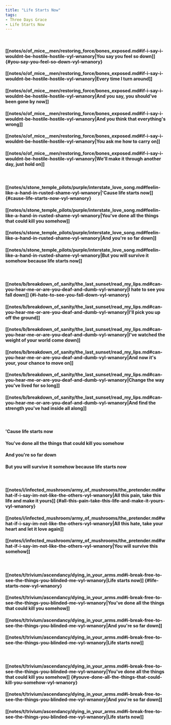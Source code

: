 ```yaml
---
title: "Life Starts Now"
tags:
- Three Days Grace
- Life Starts Now
---
```

&nbsp;
#### [[notes/o/of_mice__men/restoring_force/bones_exposed.md#if-i-say-i-wouldnt-be-hostile-hostile-vyl-wnanory|You say you feel so down]] {#you-say-you-feel-so-down-vyl-wnanory}
#### [[notes/o/of_mice__men/restoring_force/bones_exposed.md#if-i-say-i-wouldnt-be-hostile-hostile-vyl-wnanory|Every time I turn around]]
#### [[notes/o/of_mice__men/restoring_force/bones_exposed.md#if-i-say-i-wouldnt-be-hostile-hostile-vyl-wnanory|And you say, you should've been gone by now]]
#### [[notes/o/of_mice__men/restoring_force/bones_exposed.md#if-i-say-i-wouldnt-be-hostile-hostile-vyl-wnanory|And you think that everything's wrong]]
#### [[notes/o/of_mice__men/restoring_force/bones_exposed.md#if-i-say-i-wouldnt-be-hostile-hostile-vyl-wnanory|You ask me how to carry on]]
#### [[notes/o/of_mice__men/restoring_force/bones_exposed.md#if-i-say-i-wouldnt-be-hostile-hostile-vyl-wnanory|We'll make it through another day, just hold on]]
&nbsp;
#### [[notes/s/stone_temple_pilots/purple/interstate_love_song.md#feelin-like-a-hand-in-rusted-shame-vyl-wnanory|'Cause life starts now]] {#cause-life-starts-now-vyl-wnanory}
#### [[notes/s/stone_temple_pilots/purple/interstate_love_song.md#feelin-like-a-hand-in-rusted-shame-vyl-wnanory|You've done all the things that could kill you somehow]]
#### [[notes/s/stone_temple_pilots/purple/interstate_love_song.md#feelin-like-a-hand-in-rusted-shame-vyl-wnanory|And you're so far down]]
#### [[notes/s/stone_temple_pilots/purple/interstate_love_song.md#feelin-like-a-hand-in-rusted-shame-vyl-wnanory|But you will survive it somehow because life starts now]]
&nbsp;
#### [[notes/b/breakdown_of_sanity/the_last_sunset/read_my_lips.md#can-you-hear-me-or-are-you-deaf-and-dumb-vyl-wnanory|I hate to see you fall down]] {#i-hate-to-see-you-fall-down-vyl-wnanory}
#### [[notes/b/breakdown_of_sanity/the_last_sunset/read_my_lips.md#can-you-hear-me-or-are-you-deaf-and-dumb-vyl-wnanory|I'll pick you up off the ground]]
#### [[notes/b/breakdown_of_sanity/the_last_sunset/read_my_lips.md#can-you-hear-me-or-are-you-deaf-and-dumb-vyl-wnanory|I've watched the weight of your world come down]]
#### [[notes/b/breakdown_of_sanity/the_last_sunset/read_my_lips.md#can-you-hear-me-or-are-you-deaf-and-dumb-vyl-wnanory|And now it's your, your chance to move on]]
#### [[notes/b/breakdown_of_sanity/the_last_sunset/read_my_lips.md#can-you-hear-me-or-are-you-deaf-and-dumb-vyl-wnanory|Change the way you've lived for so long]]
#### [[notes/b/breakdown_of_sanity/the_last_sunset/read_my_lips.md#can-you-hear-me-or-are-you-deaf-and-dumb-vyl-wnanory|And find the strength you've had inside all along]]
&nbsp;
#### 'Cause life starts now
#### You've done all the things that could kill you somehow
#### And you're so far down
#### But you will survive it somehow because life starts now
&nbsp;
#### [[notes/i/infected_mushroom/army_of_mushrooms/the_pretender.md#what-if-i-say-im-not-like-the-others-vyl-wnanory|All this pain, take this life and make it yours]] {#all-this-pain-take-this-life-and-make-it-yours-vyl-wnanory}
#### [[notes/i/infected_mushroom/army_of_mushrooms/the_pretender.md#what-if-i-say-im-not-like-the-others-vyl-wnanory|All this hate, take your heart and let it love again]]
#### [[notes/i/infected_mushroom/army_of_mushrooms/the_pretender.md#what-if-i-say-im-not-like-the-others-vyl-wnanory|You will survive this somehow]]
&nbsp;
#### [[notes/t/trivium/ascendancy/dying_in_your_arms.md#i-break-free-to-see-the-things-you-blinded-me-vyl-wnanory|Life starts now]] {#life-starts-now-vyl-wnanory}
#### [[notes/t/trivium/ascendancy/dying_in_your_arms.md#i-break-free-to-see-the-things-you-blinded-me-vyl-wnanory|You've done all the things that could kill you somehow]]
#### [[notes/t/trivium/ascendancy/dying_in_your_arms.md#i-break-free-to-see-the-things-you-blinded-me-vyl-wnanory|And you're so far down]]
#### [[notes/t/trivium/ascendancy/dying_in_your_arms.md#i-break-free-to-see-the-things-you-blinded-me-vyl-wnanory|Life starts now]]
&nbsp;
#### [[notes/t/trivium/ascendancy/dying_in_your_arms.md#i-break-free-to-see-the-things-you-blinded-me-vyl-wnanory|You've done all the things that could kill you somehow]] {#youve-done-all-the-things-that-could-kill-you-somehow-vyl-wnanory}
#### [[notes/t/trivium/ascendancy/dying_in_your_arms.md#i-break-free-to-see-the-things-you-blinded-me-vyl-wnanory|And you're so far down]]
#### [[notes/t/trivium/ascendancy/dying_in_your_arms.md#i-break-free-to-see-the-things-you-blinded-me-vyl-wnanory|Life starts now]]
